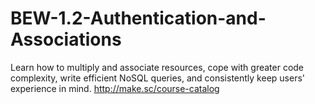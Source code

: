 # BEW-1.2-Authentication-and-Associations
Learn how to multiply and associate resources, cope with greater code complexity, write efficient NoSQL queries, and consistently keep users' experience in mind. http://make.sc/course-catalog
